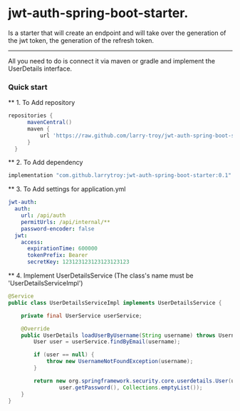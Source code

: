 

jwt-auth-spring-boot-starter.
=====================

Is a starter that will create an endpoint and will take over
 the generation of the jwt token, the generation 
 of the refresh token.
***
All you need to do is connect it via maven or gradle 
and implement the UserDetails interface.

### Quick start
** 1. To Add repository
```groovy
repositories {
      mavenCentral()
      maven {
          url 'https://raw.github.com/larry-troy/jwt-auth-spring-boot-starter/mvn-repo'
      }
  }
```

** 2. To Add dependency
```groovy
implementation "com.github.larrytroy:jwt-auth-spring-boot-starter:0.1"
```

** 3. To Add settings for application.yml
```yaml
jwt-auth:
  auth:
    url: /api/auth
    permitUrls: /api/internal/**
    password-encoder: false
  jwt:
    access:
      expirationTime: 600000
      tokenPrefix: Bearer
      secretKey: 123123123123123123123
```


** 4. Implement UserDetailsService (The class's name must be 'UserDetailsServiceImpl')
```java
@Service
public class UserDetailsServiceImpl implements UserDetailsService {

    private final UserService userService;

    @Override
    public UserDetails loadUserByUsername(String username) throws UsernameNotFoundException {
        User user = userService.findByEmail(username);

        if (user == null) {
            throw new UsernameNotFoundException(username);
        }

        return new org.springframework.security.core.userdetails.User(user.getEmail(),
                user.getPassword(), Collections.emptyList());
    }
}
```